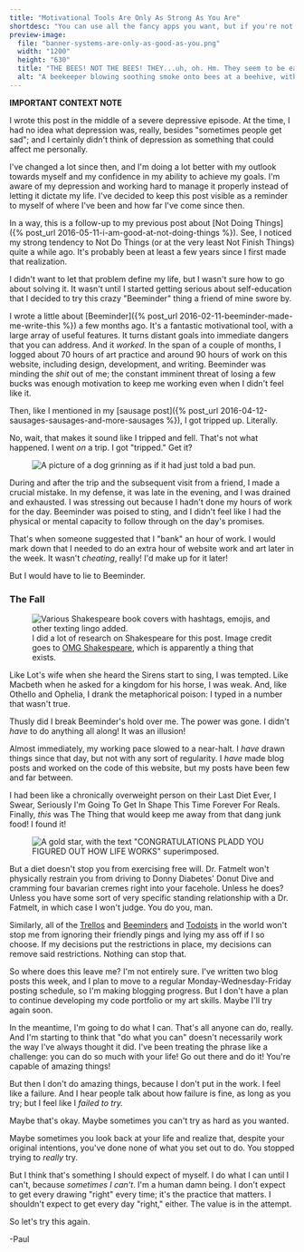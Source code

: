```yaml
---
title: "Motivational Tools Are Only As Strong As You Are"
shortdesc: "You can use all the fancy apps you want, but if you're not prepared to listen to them, they're not going to do much."
preview-image:
  file: "banner-systems-are-only-as-good-as-you.png"
  width: "1200"
  height: "630"
  title: "THE BEES! NOT THE BEES! THEY...uh, oh. Hm. They seem to be easily dealt with."
  alt: "A beekeeper blowing soothing smoke onto bees at a beehive, with the logo for the Beeminder application superimposed over individual bees."
---
```


<aside class="midtext-center-context">
  <strong>IMPORTANT CONTEXT NOTE</strong>
  <p>
    I wrote this post in the middle of a severe depressive episode. At the time, I had no idea what depression was, really, besides "sometimes people get sad"; and I certainly didn't think of depression as something that could affect me personally.
  </p>
  <p>
    I've changed a lot since then, and I'm doing a lot better with my outlook towards myself and my confidence in my ability to achieve my goals. I'm aware of my depression and working hard to manage it properly instead of letting it dictate my life. I've decided to keep this post visible as a reminder to myself of where I've been and how far I've come since then.
  </p>
</aside>

In a way, this is a follow-up to my previous post about [Not Doing Things]({% post_url 2016-05-11-i-am-good-at-not-doing-things %}). See, I noticed my strong tendency to Not Do Things (or at the very least Not Finish Things) quite a while ago. It's probably been at least a few years since I first made that realization.

I didn't want to let that problem define my life, but I wasn't sure how to go about solving it. It wasn't until I started getting serious about self-education that I decided to try this crazy "Beeminder" thing a friend of mine swore by.

<!--more-->

I wrote a little about [Beeminder]({% post_url 2016-02-11-beeminder-made-me-write-this %}) a few months ago. It's a fantastic motivational tool, with a large array of useful features. It turns distant goals into immediate dangers that you can address. And it _worked_. In the span of a couple of months, I logged about 70 hours of art practice and around 90 hours of work on this website, including design, development, and writing. Beeminder was minding the _shit_ out of me; the constant imminent threat of losing a few bucks was enough motivation to keep me working even when I didn't feel like it.

Then, like I mentioned in my [sausage post]({% post_url 2016-04-12-sausages-sausages-and-more-sausages %}), I got tripped up. Literally.

No, wait, that makes it sound like I tripped and fell. That's not what happened. I went _on_ a trip. I got "tripped." Get it?

<aside class="midtext-center">
    <figure>
        <img title="GET IT" alt="A picture of a dog grinning as if it had just told a bad pun." src="{{ site.baseurl }}{{ site.assetspath }}pun-dog.png"/>
    </figure>
</aside>

During and after the trip and the subsequent visit from a friend, I made a crucial mistake. In my defense, it was late in the evening, and I was drained and exhausted. I was stressing out because I hadn't done my hours of work for the day. Beeminder was poised to sting, and I didn't feel like I had the physical or mental capacity to follow through on the day's promises.

That's when someone suggested that I "bank" an hour of work. I would mark down that I needed to do an extra hour of website work and art later in the week. It wasn't _cheating_, really! I'd make up for it later!

But I would have to lie to Beeminder.

### The Fall ###

<aside class="midtext-right">
    <figure>
        <img title="tfw mercutio is 2 lit n wont turn down" alt="Various Shakespeare book covers with hashtags, emojis, and other texting lingo added." src="{{ site.baseurl }}{{ site.assetspath }}shakespeare-research.jpg"/>
        <figcaption>I did a lot of research on Shakespeare for this post. Image credit goes to <a href="http://www.penguinrandomhouse.com/series/OGS/omg-shakespeare">OMG Shakespeare</a>, which is apparently a thing that exists.</figcaption>
    </figure>
</aside>

Like Lot's wife when she heard the Sirens start to sing, I was tempted. Like Macbeth when he asked for a kingdom for his horse, I was weak. And, like Othello and Ophelia, I drank the metaphorical poison: I typed in a number that wasn't true. 

Thusly did I break Beeminder's hold over me. The power was gone. I didn't _have_ to do anything all along! It was an illusion!

Almost immediately, my working pace slowed to a near-halt. I _have_ drawn things since that day, but not with any sort of regularity. I _have_ made blog posts and worked on the code of this website, but my posts have been few and far between.

I had been like a chronically overweight person on their Last Diet Ever, I Swear, Seriously I'm Going To Get In Shape This Time Forever For Reals. Finally, _this_ was The Thing that would keep me away from that dang junk food! I found it!

<aside class="midtext-center">
    <figure>
        <img title="GOLD. STAR." alt="A gold star, with the text &quot;CONGRATULATIONS PLADD YOU FIGURED OUT HOW LIFE WORKS&quot; superimposed." src="{{ site.baseurl }}{{ site.assetspath }}gold-star.png"/>
    </figure>
</aside>

But a diet doesn't stop you from exercising free will. Dr. Fatmelt won't physically restrain you from driving to Donny Diabetes' Donut Dive and cramming four bavarian cremes right into your facehole. Unless he does? Unless you have some sort of very specific standing relationship with a Dr. Fatmelt, in which case I won't judge. You do you, man.

Similarly, all of the [Trellos](https://trello.com/) and [Beeminders](http://www.beeminder.com) and [Todoists](https://todoist.com/) in the world won't stop me from ignoring their friendly pings and lying my ass off if I so choose. If my decisions put the restrictions in place, my decisions can remove said restrictions. Nothing can stop that.

So where does this leave me? I'm not entirely sure. I've written two blog posts this week, and I plan to move to a regular Monday-Wednesday-Friday posting schedule, so I'm making blogging progress. But I don't have a plan to continue developing my code portfolio or my art skills. Maybe I'll try again soon.

In the meantime, I'm going to do what I can. That's all anyone can do, really. And I'm starting to think that "do what you can" doesn't necessarily work the way I've always thought it did. I've been treating the phrase like a challenge: you can do so much with your life! Go out there and do it! You're capable of amazing things!

But then I don't do amazing things, because I don't put in the work. I feel like a failure. And I hear people talk about how failure is fine, as long as you try; but I feel like I _failed to try._

Maybe that's okay. Maybe sometimes you can't try as hard as you wanted.

Maybe sometimes you look back at your life and realize that, despite your original intentions, you've done none of what you set out to do. You stopped trying to _really_ try.

But I think that's something I should expect of myself. I do what I can until I can't, because _sometimes I can't_. I'm a human damn being. I don't expect to get every drawing "right" every time; it's the practice that matters. I shouldn't expect to get every day "right," either. The value is in the attempt.

So let's try this again.

-Paul
